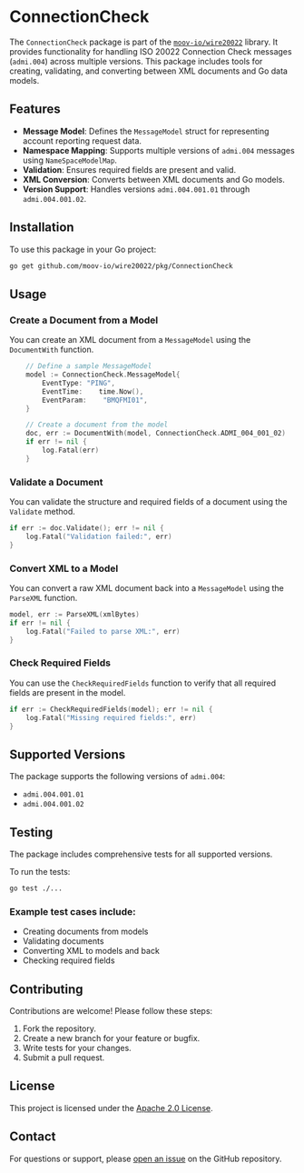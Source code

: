 # ConnectionCheck

The `ConnectionCheck` package is part of the [`moov-io/wire20022`](https://github.com/moov-io/wire20022) library. It provides functionality for handling ISO 20022 Connection Check messages (`admi.004`) across multiple versions. This package includes tools for creating, validating, and converting between XML documents and Go data models.


## Features

- **Message Model**: Defines the `MessageModel` struct for representing account reporting request data.
- **Namespace Mapping**: Supports multiple versions of `admi.004` messages using `NameSpaceModelMap`.
- **Validation**: Ensures required fields are present and valid.
- **XML Conversion**: Converts between XML documents and Go models.
- **Version Support**: Handles versions `admi.004.001.01` through `admi.004.001.02`.


## Installation

To use this package in your Go project:

```bash
go get github.com/moov-io/wire20022/pkg/ConnectionCheck
```


## Usage

### Create a Document from a Model

You can create an XML document from a `MessageModel` using the `DocumentWith` function.

```go
    // Define a sample MessageModel
    model := ConnectionCheck.MessageModel{
        EventType: "PING",
        EventTime:    time.Now(),
        EventParam:    "BMQFMI01",
    }

    // Create a document from the model
    doc, err := DocumentWith(model, ConnectionCheck.ADMI_004_001_02)
    if err != nil {
        log.Fatal(err)
    }
```

### Validate a Document

You can validate the structure and required fields of a document using the `Validate` method.

```go
if err := doc.Validate(); err != nil {
    log.Fatal("Validation failed:", err)
}
```


### Convert XML to a Model

You can convert a raw XML document back into a `MessageModel` using the `ParseXML` function.

```go
model, err := ParseXML(xmlBytes)
if err != nil {
    log.Fatal("Failed to parse XML:", err)
}
```

### Check Required Fields

You can use the `CheckRequiredFields` function to verify that all required fields are present in the model.

```go
if err := CheckRequiredFields(model); err != nil {
    log.Fatal("Missing required fields:", err)
}
```


## Supported Versions

The package supports the following versions of `admi.004`:

- `admi.004.001.01`
- `admi.004.001.02`


## Testing

The package includes comprehensive tests for all supported versions.

To run the tests:

```bash
go test ./...
```


### Example test cases include:

- Creating documents from models
- Validating documents
- Converting XML to models and back
- Checking required fields


## Contributing

Contributions are welcome! Please follow these steps:

1. Fork the repository.
2. Create a new branch for your feature or bugfix.
3. Write tests for your changes.
4. Submit a pull request.


## License

This project is licensed under the [Apache 2.0 License](LICENSE).


## Contact

For questions or support, please [open an issue](https://github.com/moov-io/wire20022/issues) on the GitHub repository.
